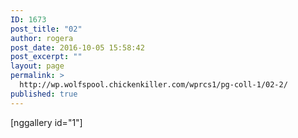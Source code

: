 ```yaml
---
ID: 1673
post_title: "02"
author: rogera
post_date: 2016-10-05 15:58:42
post_excerpt: ""
layout: page
permalink: >
  http://wp.wolfspool.chickenkiller.com/wprcs1/pg-coll-1/02-2/
published: true
---
```

[nggallery id="1"]